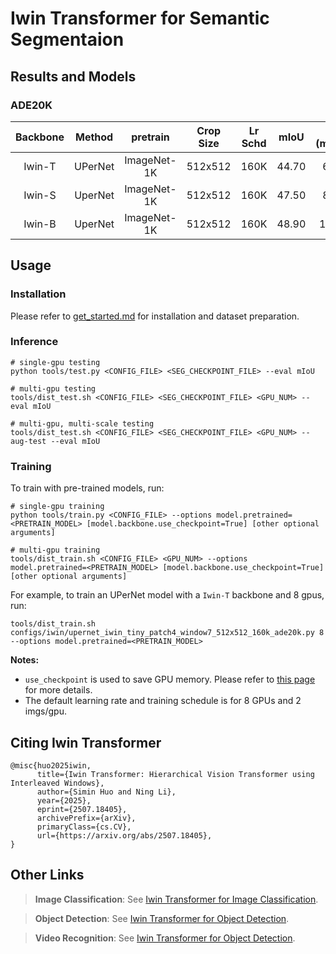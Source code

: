 # Iwin Transformer for Semantic Segmentaion

## Results and Models

### ADE20K

| Backbone | Method | pretrain | Crop Size | Lr Schd | mIoU | mIoU (ms+flip) | #params | FLOPs | model |
| :---: | :---: | :---: | :---: | :---: | :---: | :---: | :---: | :---: | :---: | 
| Iwin-T | UPerNet | ImageNet-1K | 512x512 | 160K | 44.70 | 61.9M | 946G | [github](https://github.com/Cominder/Iwin-Transformer/releases/download/v1.0/iwin_tiny_patch4_window7_512_ade20k_1k.pth)|
| Iwin-S | UperNet | ImageNet-1K | 512x512 | 160K | 47.50 | 83.2M | 1038G | [github](https://github.com/Cominder/Iwin-Transformer/releases/download/v1.0/iwin_small_patch4_window7_512_ade20k_1k.pth)|
| Iwin-B | UperNet | ImageNet-1K | 512x512 | 160K | 48.90 | 124.8M | 1189G | [github](https://github.com/Cominder/Iwin-Transformer/releases/download/v1.0/iwin_base_patch4_window7_512_ade20k_1k.pth)|



## Usage

### Installation

Please refer to [get_started.md](https://github.com/open-mmlab/mmsegmentation/blob/master/docs/get_started.md#installation) for installation and dataset preparation.

### Inference
```
# single-gpu testing
python tools/test.py <CONFIG_FILE> <SEG_CHECKPOINT_FILE> --eval mIoU

# multi-gpu testing
tools/dist_test.sh <CONFIG_FILE> <SEG_CHECKPOINT_FILE> <GPU_NUM> --eval mIoU

# multi-gpu, multi-scale testing
tools/dist_test.sh <CONFIG_FILE> <SEG_CHECKPOINT_FILE> <GPU_NUM> --aug-test --eval mIoU
```

### Training

To train with pre-trained models, run:
```
# single-gpu training
python tools/train.py <CONFIG_FILE> --options model.pretrained=<PRETRAIN_MODEL> [model.backbone.use_checkpoint=True] [other optional arguments]

# multi-gpu training
tools/dist_train.sh <CONFIG_FILE> <GPU_NUM> --options model.pretrained=<PRETRAIN_MODEL> [model.backbone.use_checkpoint=True] [other optional arguments] 
```
For example, to train an UPerNet model with a `Iwin-T` backbone and 8 gpus, run:
```
tools/dist_train.sh configs/iwin/upernet_iwin_tiny_patch4_window7_512x512_160k_ade20k.py 8 --options model.pretrained=<PRETRAIN_MODEL> 
```

**Notes:** 
- `use_checkpoint` is used to save GPU memory. Please refer to [this page](https://pytorch.org/docs/stable/checkpoint.html) for more details.
- The default learning rate and training schedule is for 8 GPUs and 2 imgs/gpu.


## Citing Iwin Transformer
```
@misc{huo2025iwin,
      title={Iwin Transformer: Hierarchical Vision Transformer using Interleaved Windows}, 
      author={Simin Huo and Ning Li},
      year={2025},
      eprint={2507.18405},
      archivePrefix={arXiv},
      primaryClass={cs.CV},
      url={https://arxiv.org/abs/2507.18405}, 
}
```

## Other Links

> **Image Classification**: See [Iwin Transformer for Image Classification](https://github.com/Cominder/Iwin-Transformer/classification).

> **Object Detection**: See [Iwin Transformer for Object Detection](https://github.com/SwinTransformer/Iwin-Transformer/detection).

> **Video Recognition**: See [Iwin Transformer for Object Detection](https://github.com/Cominder/Iwin-Transformer/video_recognition).
